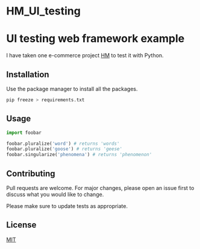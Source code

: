 # HM_UI_testing
# UI testing web framework example

I have taken one e-commerce project [HM](https://www2.hm.com/en_gb/index.html) to test it with Python.

## Installation

Use the package manager to install all the packages.

```bash
pip freeze > requirements.txt
```

## Usage

```python
import foobar

foobar.pluralize('word') # returns 'words'
foobar.pluralize('goose') # returns 'geese'
foobar.singularize('phenomena') # returns 'phenomenon'
```

## Contributing
Pull requests are welcome. For major changes, please open an issue first to discuss what you would like to change.

Please make sure to update tests as appropriate.

## License
[MIT](https://choosealicense.com/licenses/mit/)
